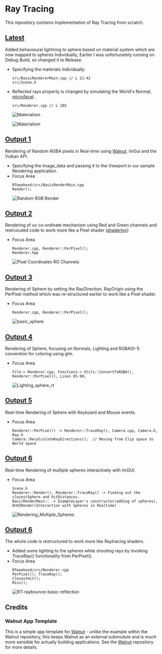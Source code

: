 # Ray Tracing
This repository contains Implementation of Ray Tracing from scratch.

## [Latest](https://github.com/rajashekarkasturi/RTweekend)
Added behavioural lightning to sphere based on material system which are now mapped to spheres Individually, Earlier I was unfortunately running on Debug Build, so changed it to Release.
* Specifying the materials Individually
    ```
    src/BasicRendererMain.cpp // L 21-42
    src/Scene.h 
    ```
* Reflected rays property is changed by simulating the World's Normal, [microfacet](https://www.pbr-book.org/3ed-2018/Reflection_Models/Microfacet_Models) .
    ```
    src/Renderer.cpp // L 103
    ```
    ![Materialism](/assets/images/materials_PBR_1.png)

    ![Materialism](/assets/images/materials_PBR_2.png)


## [Output 1](https://github.com/rajashekarkasturi/RTweekend/tree/b3c1bf220b838ce092d41051aca96c856ba9dd01)
Rendering of Random RGBA pixels in Real-time using [Walnut](https://github.com/TheCherno/Walnut), ImGui and the Vulkan API.
* Specifying the Image_data and passing it to the Viewport in our sample Rendering application.
* Focus Area
    ``` 
    RTweekend/src/BasicRenderMain.cpp
    Render();
    ```
    ![Random RGB Render](/assets/images/RandomRenderRGB.PNG)

## [Output 2](https://github.com/rajashekarkasturi/RTweekend/tree/a4f5e609ffc351f5c17af4dabd3da37062941467)
Rendering of uv co-ordinate mechanism using Red and Green channels and restrucuted code to work more like a Pixel shader ([shadertoy](https://www.shadertoy.com/view/7scBz7))

* Focus Area
    ```
    Renderer.cpp, Renderer::PerPixel();
    Renderer.hpp
    ```
    ![Pixel Coordinates RG Channels](/assets/images/PixelationUVCoordinates.png)

## [Output 3](https://github.com/rajashekarkasturi/RTweekend/tree/88a1f98436a4f09d9745105d3217cfb7196f984d)
Rendering of Sphere by setting the RayDirection, RayOrigin using the PerPixel method which was re-structured earlier to work like a Pixel shader.
* Focus Area
    ```
    Renderer.cpp, Renderer::PerPixel();
    ```
    ![basic_sphere](/assets/images/RayTraced-sphere1.png)

## [Output 4](https://github.com/rajashekarkasturi/RTweekend/tree/ffdaebdac500b3b356fb25e49231bbb379e98c4a)
Rendering of Sphere, focusing on Normals, Lighting and RGBA(0-1) convention for coloring using glm.
* Focus Area
    ```
    File-> Renderer.cpp, Functions-> Utils::ConvertToRGBA(), Renderer::PerPixel(), Lines 85-98;
    ```
    ![Lighting_sphere_rt](/assets/images/Lighting_Shading_rt.PNG)


## [Output 5](https://github.com/rajashekarkasturi/RTweekend/tree/e2c5bda2e08f64649a91892da7aec5e5d58adf0b)
Real-time Rendering of Sphere with Keyboard and Mouse events.
* Focus Area
    ```
    Renderer::PerPixel() -> Renderer::TraceRay(), Camera.cpp, Camera.h, Ray.h
    Camera::RecalculateRayDirections();  // Moving from Clip space to World space
    ```

## [Output 6](https://github.com/rajashekarkasturi/RTweekend/tree/d582a6c8b5eaef53472454ece3999b0390fcc27d)
Real-time Rendering of multiple spheres interactively with ImGUI.
* Focus Area
    ```
    Scene.h
    Renderer::Render(), Renderer::TraceRay() -> Finding out the closestSphere and hitDistances.
    BasicRenderMain:: -> ExampleLayer's constructor(adding of spheres), OnUIRender(Interaction with Spheres in Realtime)
    ```
    ![Rendering_Multiple_Spheres](/assets//images/RT-multipleSpheres.png)

## [Output 6](https://github.com/rajashekarkasturi/RTweekend/tree/045263854eab5e678c9f28499eb50502ce60fd21)
The whole code is restructured to work more like Raytracing shaders.
* Added some lighting to the spheres while shooting rays by invoking TraceRay() functionality from PerPixel(). 
* Focus Area
    ```
    RTweekend/src/Renderer.cpp
    PerPixel(); TraceRay();
    ClosestHit();
    Miss();
    ```
    ![RT-raybounce-basic-reflection](/assets//images/RT-Raybouncing-basic-reflection.png)

## Credits
### Walnut App Template

This is a simple app template for [Walnut](https://github.com/TheCherno/Walnut) - unlike the example within the Walnut repository, this keeps Walnut as an external submodule and is much more sensible for actually building applications. See the [Walnut](https://github.com/TheCherno/Walnut) repository for more details.
